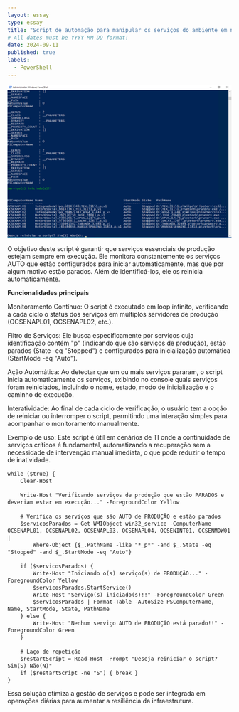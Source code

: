 ```yaml
---
layout: essay
type: essay
title: "Script de automação para manipular os serviços do ambiente em nuvem"
# All dates must be YYYY-MM-DD format!
date: 2024-09-11
published: true
labels:
  - PowerShell
---
```


<img class="img-fluid" src="../img/inicia-services.png">

O objetivo deste script é garantir que serviços essenciais de produção estejam sempre em execução. Ele monitora constantemente os serviços AUTO que estão configurados para iniciar automaticamente, mas que por algum motivo estão parados. Além de identificá-los, ele os reinicia automaticamente.

<b>Funcionalidades principais</b>

Monitoramento Contínuo: O script é executado em loop infinito, verificando a cada ciclo o status dos serviços em múltiplos servidores de produção (OCSENAPL01, OCSENAPL02, etc.).

Filtro de Serviços: Ele busca especificamente por serviços cuja identificação contém "p" (indicando que são serviços de produção), estão parados (State -eq "Stopped") e configurados para inicialização automática (StartMode -eq "Auto").

Ação Automática: Ao detectar que um ou mais serviços pararam, o script inicia automaticamente os serviços, exibindo no console quais serviços foram reiniciados, incluindo o nome, estado, modo de inicialização e o caminho de execução.

Interatividade: Ao final de cada ciclo de verificação, o usuário tem a opção de reiniciar ou interromper o script, permitindo uma interação simples para acompanhar o monitoramento manualmente.

Exemplo de uso:
Este script é útil em cenários de TI onde a continuidade de serviços críticos é fundamental, automatizando a recuperação sem a necessidade de intervenção manual imediata, o que pode reduzir o tempo de inatividade.

```
while ($true) {
    Clear-Host

    Write-Host "Verificando serviços de produção que estão PARADOS e deveriam estar em execução..." -ForegroundColor Yellow

    # Verifica os serviços que são AUTO de PRODUÇÃO e estão parados
    $servicosParados = Get-WMIObject win32_service -ComputerName OCSENAPL01, OCSENAPL02, OCSENAPL03, OCSENAPL04, OCSENINT01, OCSENMDW01 |
        Where-Object {$_.PathName -like "*_p*" -and $_.State -eq "Stopped" -and $_.StartMode -eq "Auto"}

    if ($servicosParados) {
        Write-Host "Iniciando o(s) serviço(s) de PRODUÇÃO..." -ForegroundColor Yellow
        $servicosParados.StartService()
        Write-Host "Serviço(s) iniciado(s)!!" -ForegroundColor Green
        $servicosParados | Format-Table -AutoSize PSComputerName, Name, StartMode, State, PathName
    } else {
        Write-Host "Nenhum serviço AUTO de PRODUÇÃO está parado!!" -ForegroundColor Green
    }

    # Laço de repetição
    $restartScript = Read-Host -Prompt "Deseja reiniciar o script? Sim(S) Não(N)"
    if ($restartScript -ne "S") { break }
}

```

Essa solução otimiza a gestão de serviços e pode ser integrada em operações diárias para aumentar a resiliência da infraestrutura.
